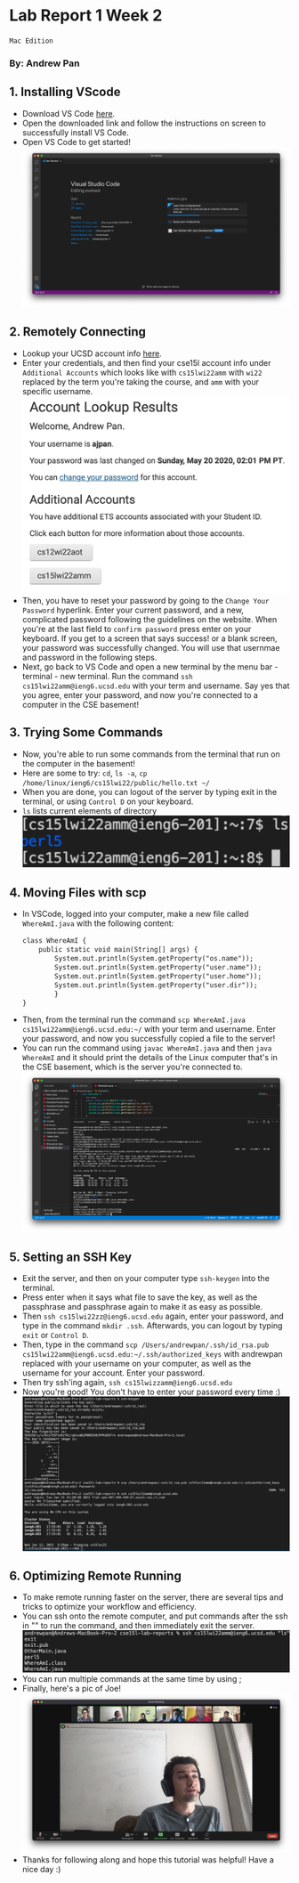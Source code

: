 # Lab Report 1 Week 2
`Mac Edition`
### By: Andrew Pan

## 1. Installing VScode
- Download VS Code [here](https://code.visualstudio.com/download).
- Open the downloaded link and follow the instructions on screen to successfully install VS Code.
- Open VS Code to get started! ![VSCode](VSCode.png)
## 2. Remotely Connecting
- Lookup your UCSD account info [here](https://sdacs.ucsd.edu/~icc/index.php). 
- Enter your credentials, and then find your cse15l account info under `Additional Accounts` which looks like with `cs15lwi22amm` with `wi22` replaced by the term you're taking the course, and `amm` with your specific username. ![Account lookup](AccountLookup.png)
- Then, you have to reset your password by going to the `Change Your Password` hyperlink. Enter your current password, and a new, complicated password following the guidelines on the website. When you're at the last field to `confirm password` press enter on your keyboard. If you get to a screen that says success! or a blank screen, your password was successfully changed. You will use that usernmae and password in the following steps. 
- Next, go back to VS Code and open a new terminal by the menu bar - terminal - new terminal. Run the command ```ssh cs15lwi22amm@ieng6.ucsd.edu``` with your term and username. Say yes that you agree, enter your password, and now you're connected to a computer in the CSE basement! 
## 3. Trying Some Commands
- Now, you're able to run some commands from the terminal that run on the computer in the basement! 
- Here are some to try: `cd`, `ls -a`, `cp /home/linux/ieng6/cs15lwi22/public/hello.txt ~/`
- When you are done, you can logout of the server by typing exit in the terminal, or using `Control D` on your keyboard.
- `ls` lists current elements of directory![](ls.png)
## 4. Moving Files with scp
- In VSCode, logged into your computer, make a new file called `WhereAmI.java` with the following content:
    ```
    class WhereAmI {
        public static void main(String[] args) {
            System.out.println(System.getProperty("os.name"));
            System.out.println(System.getProperty("user.name"));
            System.out.println(System.getProperty("user.home"));
            System.out.println(System.getProperty("user.dir"));
            }
    }
    ```
- Then, from the terminal run the command `scp WhereAmI.java cs15lwi22amm@ieng6.ucsd.edu:~/` with your term and username. Enter your password, and now you successfully copied a file to the server! 
- You can run the command using `javac WhereAmI.java` and then `java WhereAmI` and it should print the details of the Linux computer that's in the CSE basement, which is the server you're connected to. ![scp](scp.png)
## 5. Setting an SSH Key
- Exit the server, and then on your computer type `ssh-keygen` into the terminal. 
- Press enter when it says what file to save the key, as well as the passphrase and passphrase again to make it as easy as possible. 
- Then `ssh cs15lwi22zz@ieng6.ucsd.edu` again, enter your password, and type in the command `mkdir .ssh`. Afterwards, you can logout by typing `exit` or `Control D`.
- Then, type in the command `scp /Users/andrewpan/.ssh/id_rsa.pub cs15lwi22amm@ieng6.ucsd.edu:~/.ssh/authorized_keys` with andrewpan replaced with your username on your computer, as well as the username for your account. Enter your password. 
- Then try ssh'ing again, `ssh cs15lwizzamm@ieng6.ucsd.edu`
- Now you're good! You don't have to enter your password every time :)![keys](keys.png)
## 6. Optimizing Remote Running
- To make remote running faster on the server, there are several tips and tricks to optimize your workflow and efficiency.
- You can ssh onto the remote computer, and put commands after the ssh in "" to run the command, and then immediately exit the server. ![quotes](quotes.png)
- You can run multiple commands at the same time by using ;
- Finally, here's a pic of Joe! 
![Joe](a.png)
- Thanks for following along and hope this tutorial was helpful! Have a nice day :)